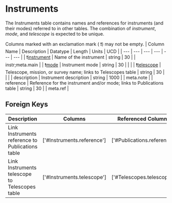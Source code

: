 # Instruments
The Instruments table contains names and references for instruments (and their modes) referred to in other tables. The combination of *instrument*, *mode*, and *telescope* is expected to be unique.


Columns marked with an exclamation mark ( :exclamation:) may not be empty.
| Column Name | Description | Datatype | Length | Units  | UCD |
| --- | --- | --- | --- | --- | --- |
| :exclamation:<u>instrument</u> | Name of the instrument | string | 30 |  | instr;meta.main  |
| :exclamation:<u>mode</u> | Instrument mode | string | 30 |  |   |
| :exclamation:<u>telescope</u> | Telescope, mission, or survey name; links to Telescopes table | string | 30 |  |   |
| description | Instrument description | string | 1000 |  | meta.note  |
| reference | Reference for the instrument and/or mode; links to Publications table | string | 30 |  | meta.ref  |

## Foreign Keys
| Description | Columns | Referenced Columns |
| --- | --- | --- |
| Link Instruments reference to Publications table | ['#Instruments.reference'] | ['#Publications.reference'] |
| Link Instruments telescope to Telescopes table | ['#Instruments.telescope'] | ['#Telescopes.telescope'] |
